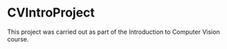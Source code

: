 # CVIntroProject
This project was carried out as part of the Introduction to Computer Vision course.
